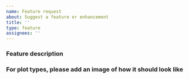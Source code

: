 ```yaml
---
name: Feature request
about: Suggest a feature or enhancement
title: ''
type: feature
assignees: ''
---
```


### Feature description

### For plot types, please add an image of how it should look like
